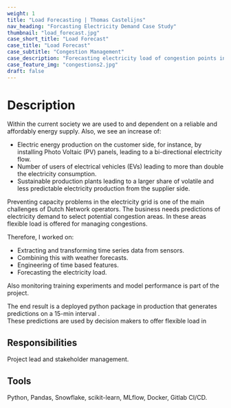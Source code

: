 ```yaml
---
weight: 1
title: "Load Forecasting | Thomas Castelijns"
nav_heading: "Forcasting Electricity Demand Case Study"
thumbnail: "load_forecast.jpg"
case_short_title: "Load Forecast"
case_title: "Load Forecast"
case_subtitle: "Congestion Management"
case_description: "Forecasting electricity load of congestion points in the electricity grid by combining data from sensors and weather forecasts."
case_feature_img: "congestions2.jpg"
draft: false
---
```


# Description
Within the current society we are used to and dependent on a reliable and affordably energy supply. Also, we see an increase of:
- Electric energy production on the customer side, for instance, by installing Photo Voltaic (PV) panels, leading to a bi-directional electricity flow.
- Number of users of electrical vehicles (EVs) leading to more than double the electricity consumption.
- Sustainable production plants leading to a larger share of volatile and less predictable electricity production from the supplier side.

Preventing capacity problems in the electricity grid is one of the main challenges of Dutch Network operators. 
The business needs predictions of electricity demand to select potential congestion areas. 
In these areas flexible load is offered for managing congestions.

Therefore, I worked on:

- Extracting and transforming time series data from sensors.
- Combining this with weather forecasts.
- Engineering of time based features.
- Forecasting the electricity load.

Also monitoring training experiments and model performance is part of the project. 

The end result is a deployed python package in production that generates predictions on a 15-min interval .  
These predictions are used by decision makers to offer flexible load in 

## Responsibilities
Project lead and stakeholder management.

## Tools
Python, Pandas, Snowflake, scikit-learn, MLflow, Docker, Gitlab CI/CD.